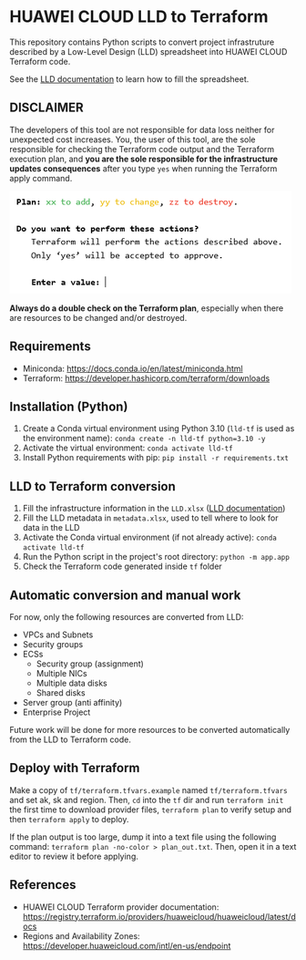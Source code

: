 # HUAWEI CLOUD LLD to Terraform

This repository contains Python scripts to convert project infrastruture
described by a Low-Level Design (LLD) spreadsheet into HUAWEI CLOUD Terraform
code.

See the [LLD documentation](docs/LLD.md) to learn how to fill the spreadsheet.

## DISCLAIMER

The developers of this tool are not responsible for data loss neither for
unexpected cost increases. You, the user of this tool, are the sole responsible
for checking the Terraform code output and the Terraform execution plan, and
**you are the sole responsible for the infrastructure updates consequences**
after you type `yes` when running the Terraform apply command.

![Terraform apply confirmation prompt](docs/apply-confirmation.png)

**Always do a double check on the Terraform plan**, especially when there are
resources to be changed and/or destroyed.

## Requirements

- Miniconda: <https://docs.conda.io/en/latest/miniconda.html>
- Terraform: <https://developer.hashicorp.com/terraform/downloads>

## Installation (Python)

1. Create a Conda virtual environment using Python 3.10 (`lld-tf` is used as
   the environment name): `conda create -n lld-tf python=3.10 -y`
2. Activate the virtual environment: `conda activate lld-tf`
3. Install Python requirements with pip: `pip install -r requirements.txt`

## LLD to Terraform conversion

1. Fill the infrastructure information in the `LLD.xlsx`
  ([LLD documentation](docs/LLD.md))
2. Fill the LLD metadata in `metadata.xlsx`, used to tell where to look for
   data in the LLD
3. Activate the Conda virtual environment (if not already active):
   `conda activate lld-tf`
4. Run the Python script in the project's root directory: `python -m app.app`
5. Check the Terraform code generated inside `tf` folder

## Automatic conversion and manual work

For now, only the following resources are converted from LLD:

- VPCs and Subnets
- Security groups
- ECSs
  - Security group (assignment)
  - Multiple NICs
  - Multiple data disks
  - Shared disks
- Server group (anti affinity)
- Enterprise Project

Future work will be done for more resources to be converted automatically from
the LLD to Terraform code.

## Deploy with Terraform

Make a copy of `tf/terraform.tfvars.example` named `tf/terraform.tfvars` and
set ak, sk and region. Then, `cd` into the `tf` dir and run `terraform init`
the first time to download provider files, `terraform plan` to verify setup
and then `terraform apply` to deploy.

If the plan output is too large, dump it into a text file using the following
command: `terraform plan -no-color > plan_out.txt`. Then, open it in a text
editor to review it before applying.

## References

- HUAWEI CLOUD Terraform provider documentation:
  <https://registry.terraform.io/providers/huaweicloud/huaweicloud/latest/docs>
- Regions and Availability Zones:
  <https://developer.huaweicloud.com/intl/en-us/endpoint>
